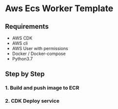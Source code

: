 # Aws Ecs Worker Template


## Requirements

- AWS CDK
- AWS cli
- AWS User with permissions
- Docker / Docker-compose
- Python3.7


## Step by Step

### 1. Build and push image to ECR


### 2. CDK Deploy service

